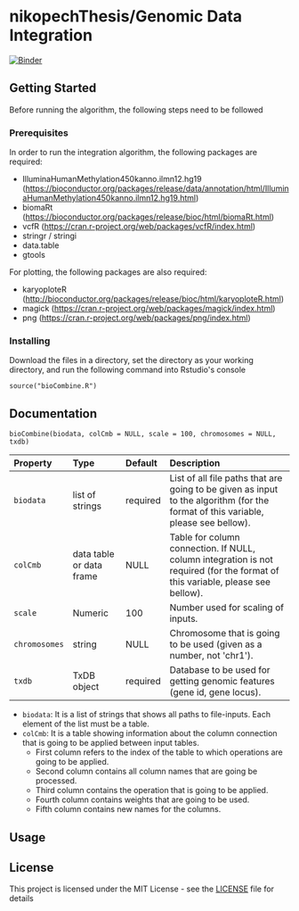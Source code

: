 # nikopechThesis/Genomic Data Integration

[![Binder](https://mybinder.org/badge_logo.svg)](https://mybinder.org/v2/gh/fpsom/nikopechThesis.git/master?urlpath=rstudio)

## Getting Started

Before running the algorithm, the following steps need to be followed

### Prerequisites

In order to run the integration algorithm, the following packages are required:

- IlluminaHumanMethylation450kanno.ilmn12.hg19 
(https://bioconductor.org/packages/release/data/annotation/html/IlluminaHumanMethylation450kanno.ilmn12.hg19.html)
- biomaRt
(https://bioconductor.org/packages/release/bioc/html/biomaRt.html)
- vcfR (https://cran.r-project.org/web/packages/vcfR/index.html)
- stringr / stringi
- data.table
- gtools

For plotting, the following packages are also required:

- karyoploteR (http://bioconductor.org/packages/release/bioc/html/karyoploteR.html)
- magick (https://cran.r-project.org/web/packages/magick/index.html)
- png (https://cran.r-project.org/web/packages/png/index.html)

### Installing

Download the files in a directory, set the directory as your working directory, and run the following command into Rstudio's console

```
source("bioCombine.R")
```

## Documentation

```
bioCombine(biodata, colCmb = NULL, scale = 100, chromosomes = NULL, txdb)
```
| Property    | Type            | Default | Description |
|:------------|:----------------|:--------|:------------|
| ```biodata``` | list of strings | required | List of all file paths that are going to be given as input to the algorithm (for the format of this variable, please see bellow). |
| ```colCmb``` | data table or data frame          | NULL     | Table for column connection. If NULL, column integration is not required (for the format of this variable, please see bellow). |                                                                                                                             
| ```scale``` | Numeric         | 100      | Number used for scaling of inputs. |                                                                                              
| ```chromosomes``` | string          | NULL     | Chromosome that is going to be used (given as a number, not 'chr1').|  
| ```txdb``` | TxDB object | required     | Database to be used for getting genomic features (gene id, gene locus).| 

* ```biodata```: It is a list of strings that shows all paths to file-inputs. Each element of the list must be a table.
* ```colCmb```: It is a table showing information about the column connection that is going to be applied between input tables.
  + First column refers to the index of the table to which operations are going to be applied.
  + Second column contains all column names that are going be processed.
  + Third column contains the operation that is going to be applied.
  + Fourth column contains weights that are going to be used.
  + Fifth column contains new names for the columns.

## Usage

## License

This project is licensed under the MIT License - see the [LICENSE](LICENSE) file for details
